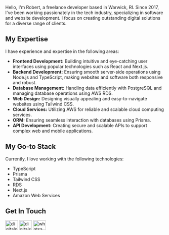 Hello, I'm Robert, a freelance developer based in Warwick, RI. Since 2017, I've been working passionately in the tech industry, specializing in software and website development. I focus on creating outstanding digital solutions for a diverse range of clients.

## My Expertise

I have experience and expertise in the following areas:

- **Frontend Development:** Building intuitive and eye-catching user interfaces using popular technologies such as React and Next.js.
- **Backend Development:** Ensuring smooth server-side operations using Node.js and TypeScript, making websites and software both responsive and robust.
- **Database Management:** Handling data efficiently with PostgreSQL and managing database operations using AWS RDS.
- **Web Design:** Designing visually appealing and easy-to-navigate websites using Tailwind CSS.
- **Cloud Services:** Utilizing AWS for reliable and scalable cloud computing services.
- **ORM:** Ensuring seamless interaction with databases using Prisma.
- **API Development:** Creating secure and scalable APIs to support complex web and mobile applications.

## My Go-to Stack

Currently, I love working with the following technologies:

- TypeScript
- Prisma
- Tailwind CSS
- RDS
- Next.js
- Amazon Web Services

## Get In Touch

<p align="left">
<a href="#" target="blank"><img align="center" src="https://raw.githubusercontent.com/rahuldkjain/github-profile-readme-generator/master/src/images/icons/Social/twitter.svg" alt="digitalstackri" height="30" width="40" /></a>
<a href="#" target="blank"><img align="center" src="https://raw.githubusercontent.com/rahuldkjain/github-profile-readme-generator/master/src/images/icons/Social/facebook.svg" alt="digitalstacktech" height="30" width="40" /></a>
<a href="#" target="blank"><img align="center" src="https://res.cloudinary.com/digital-stack-marketing/image/upload/v1684447003/Whatsapp-logo_bjtxcz.png" alt="whatsapp" height="30" width="40" /></a>
</p>
